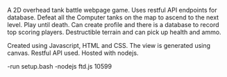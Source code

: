A 2D overhead tank battle webpage game. Uses restful API endpoints for database. Defeat all the Computer tanks on the map to ascend to the next level. 
Play until death. Can create profile and there is a database to record top scoring players. Destructible terrain and can pick up health and ammo. 

Created using Javascript, HTML and CSS. The view is generated using canvas. Restful API used. 
Hosted with nodejs.

-run setup.bash 
-nodejs ftd.js 10599
